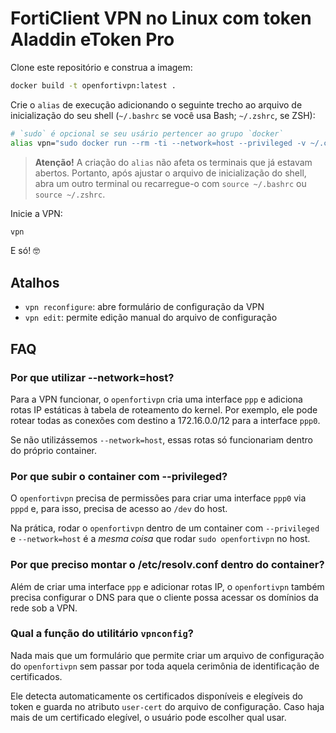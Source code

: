 # FortiClient VPN no Linux com token Aladdin eToken Pro

Clone este repositório e construa a imagem:

```bash
docker build -t openfortivpn:latest .
```

Crie o `alias` de execução adicionando o seguinte trecho ao arquivo de inicialização do seu shell (`~/.bashrc` se você usa Bash; `~/.zshrc`, se ZSH):

```bash
# `sudo` é opcional se seu usário pertencer ao grupo `docker`
alias vpn="sudo docker run --rm -ti --network=host --privileged -v ~/.config/openfortivpn:/vpn -v /etc/resolv.conf:/etc/resolv.conf openfortivpn"
```

> **Atenção!** A criação do `alias` não afeta os terminais que já estavam abertos. Portanto, após ajustar
o arquivo de inicialização do shell, abra um outro terminal ou recarregue-o com `source ~/.bashrc` ou `source ~/.zshrc`.

Inicie a VPN:

```bash
vpn
```

E só! 🤓

## Atalhos

* `vpn reconfigure`: abre formulário de configuração da VPN
* `vpn edit`: permite edição manual do arquivo de configuração

## FAQ

### Por que utilizar --network=host?

Para a VPN funcionar, o `openfortivpn` cria uma interface `ppp` e adiciona
rotas IP estáticas à tabela de roteamento do kernel. Por exemplo, ele pode
rotear todas as conexões com destino a 172.16.0.0/12 para a interface `ppp0`.

Se não utilizássemos `--network=host`, essas rotas só funcionariam dentro do
próprio container.

### Por que subir o container com --privileged?

O `openfortivpn` precisa de permissões para criar uma interface `ppp0` via
`pppd` e, para isso, precisa de acesso ao `/dev` do host.

Na prática, rodar o `openfortivpn` dentro de um container com `--privileged`
e `--network=host` é a *mesma coisa* que rodar `sudo openfortivpn` no host.

### Por que preciso montar o /etc/resolv.conf dentro do container?

Além de criar uma interface `ppp` e adicionar rotas IP, o `openfortivpn`
também precisa configurar o DNS para que o cliente possa acessar os domínios
da rede sob a VPN.

### Qual a função do utilitário `vpnconfig`?

Nada mais que um formulário que permite criar um arquivo de configuração
do `openfortivpn` sem passar por toda aquela cerimônia de identificação
de certificados.

Ele detecta automaticamente os certificados disponíveis e elegíveis do token
e guarda no atributo `user-cert` do arquivo de configuração. Caso haja mais
de um certificado elegível, o usuário pode escolher qual usar.
